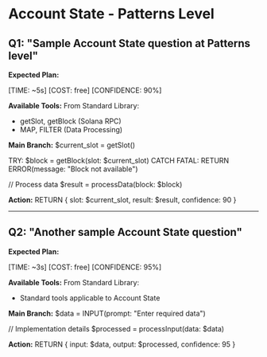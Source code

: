 # Account State - Patterns Level

## Q1: "Sample Account State question at Patterns level"

**Expected Plan:**

[TIME: ~5s] [COST: free] [CONFIDENCE: 90%]

**Available Tools:**
From Standard Library:
  - getSlot, getBlock (Solana RPC)
  - MAP, FILTER (Data Processing)

**Main Branch:**
$current_slot = getSlot()

TRY:
  $block = getBlock(slot: $current_slot)
CATCH FATAL:
  RETURN ERROR(message: "Block not available")

// Process data
$result = processData(block: $block)

**Action:**
RETURN {
  slot: $current_slot,
  result: $result,
  confidence: 90
}

---

## Q2: "Another sample Account State question"

**Expected Plan:**

[TIME: ~3s] [COST: free] [CONFIDENCE: 95%]

**Available Tools:**
From Standard Library:
  - Standard tools applicable to Account State

**Main Branch:**
$data = INPUT(prompt: "Enter required data")

// Implementation details
$processed = processInput(data: $data)

**Action:**
RETURN {
  input: $data,
  output: $processed,
  confidence: 95
}
